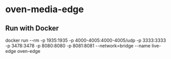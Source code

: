 # oven-media-edge


## Run with Docker

docker run --rm -p 1935:1935 -p 4000-4005:4000-4005/udp -p 3333:3333 -p 3478:3478 -p 8080:8080  -p 8081:8081  --network=bridge --name live-edge oven-edge
